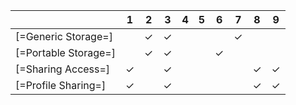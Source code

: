 | | 1 | 2 | 3 | 4 | 5 | 6 | 7 | 8 | 9 |
| --- | --- | --- | --- | --- | --- | --- | --- | --- | --- |
| [=Generic Storage=] | | &#10003; | &#10003; | | | | &#10003; | | |
| [=Portable Storage=] | | &#10003; | &#10003; | | | &#10003; | | | |
| [=Sharing Access=] | &#10003; | | &#10003; | | | | | &#10003; | &#10003; |
| [=Profile Sharing=] | &#10003; | | &#10003; | | | | | &#10003; | &#10003; |
